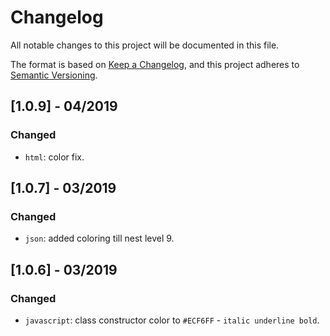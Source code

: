 # Changelog

All notable changes to this project will be documented in this file.

The format is based on [Keep a Changelog](https://keepachangelog.com/en/1.0.0/),
and this project adheres to [Semantic Versioning](https://semver.org/spec/v2.0.0.html).

## [1.0.9] - 04/2019

### Changed

- `html`: color fix.

## [1.0.7] - 03/2019

### Changed

- `json`: added coloring till nest level 9.

## [1.0.6] - 03/2019

### Changed

- `javascript`: class constructor color to `#ECF6FF` - `italic underline bold`.
